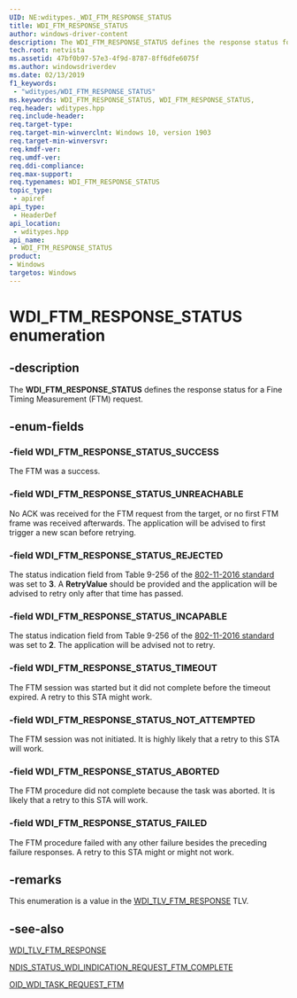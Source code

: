 ```yaml
---
UID: NE:wditypes._WDI_FTM_RESPONSE_STATUS
title: WDI_FTM_RESPONSE_STATUS
author: windows-driver-content
description: The WDI_FTM_RESPONSE_STATUS defines the response status for a Fine Timing Measurement (FTM) request.
tech.root: netvista
ms.assetid: 47bf0b97-57e3-4f9d-8787-8ff6dfe6075f
ms.author: windowsdriverdev
ms.date: 02/13/2019
f1_keywords:
 - "wditypes/WDI_FTM_RESPONSE_STATUS"
ms.keywords: WDI_FTM_RESPONSE_STATUS, WDI_FTM_RESPONSE_STATUS, 
req.header: wditypes.hpp
req.include-header:
req.target-type:
req.target-min-winverclnt: Windows 10, version 1903
req.target-min-winversvr:
req.kmdf-ver:
req.umdf-ver:
req.ddi-compliance:
req.max-support:
req.typenames: WDI_FTM_RESPONSE_STATUS
topic_type: 
 - apiref
api_type: 
 - HeaderDef
api_location: 
 - wditypes.hpp
api_name: 
 - WDI_FTM_RESPONSE_STATUS
product:
- Windows
targetos: Windows
---
```


# WDI_FTM_RESPONSE_STATUS enumeration

## -description

The **WDI_FTM_RESPONSE_STATUS** defines the response status for a Fine Timing Measurement (FTM) request. 

## -enum-fields

### -field WDI_FTM_RESPONSE_STATUS_SUCCESS 

The FTM was a success.

### -field WDI_FTM_RESPONSE_STATUS_UNREACHABLE 

No ACK was received for the FTM request from the target, or no first FTM frame was received afterwards. The application will be advised to first trigger a new scan before retrying.

### -field WDI_FTM_RESPONSE_STATUS_REJECTED 

The status indication field from Table 9-256 of the [802-11-2016 standard](https://standards.ieee.org/standard/802_11-2016.html) was set to **3**. A **RetryValue** should be provided and the application will be advised to retry only after that time has passed.

### -field WDI_FTM_RESPONSE_STATUS_INCAPABLE 

The status indication field from Table 9-256 of the [802-11-2016 standard](https://standards.ieee.org/standard/802_11-2016.html) was set to **2**. The application will be advised not to retry.

### -field WDI_FTM_RESPONSE_STATUS_TIMEOUT 

The FTM session was started but it did not complete before the timeout expired. A retry to this STA might work.

### -field WDI_FTM_RESPONSE_STATUS_NOT_ATTEMPTED 

The FTM session was not initiated. It is highly likely that a retry to this STA will work.

### -field WDI_FTM_RESPONSE_STATUS_ABORTED 

The FTM procedure did not complete because the task was aborted. It is likely that a retry to this STA will work.

### -field WDI_FTM_RESPONSE_STATUS_FAILED 

The FTM procedure failed with any other failure besides the preceding failure responses. A retry to this STA might or might not work.

## -remarks

This enumeration is a value in the [WDI_TLV_FTM_RESPONSE](https://docs.microsoft.com/windows-hardware/drivers/network/wdi-tlv-ftm-response) TLV.

## -see-also

[WDI_TLV_FTM_RESPONSE](https://docs.microsoft.com/windows-hardware/drivers/network/wdi-tlv-ftm-response)

[NDIS_STATUS_WDI_INDICATION_REQUEST_FTM_COMPLETE](https://docs.microsoft.com/windows-hardware/drivers/network/ndis-status-wdi-indication-request-ftm-complete)

[OID_WDI_TASK_REQUEST_FTM](https://docs.microsoft.com/windows-hardware/drivers/network/oid-wdi-task-request-ftm)
